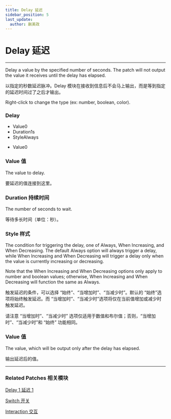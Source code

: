 ```yaml
---
title: Delay 延迟
sidebar_position: 5
last_update:
  author: 蒯美政
---
```


# Delay 延迟

---

Delay a value by the specified number of seconds. The patch will not output the value it receives until the delay has elapsed.

以指定的秒数延迟脉冲。Delay 模块在接收到信息后不会马上输出，而是等到指定的延迟时间过了之后才输出。

Right-click to change the type (ex: number, boolean, color).

<div className="patch-container">
    <div className="patch processor">
        <h3>Delay</h3>
        <ul className="inputs">
            <li>Value<span>0</span></li>
            <li>Duration<span>1s</span></li>
            <li>Style<span>Always</span></li>
        </ul>
        <ul className="outputs">
            <li>Value<span>0</span></li>
        </ul>
    </div>
</div>

### Value 值

The value to delay.

要延迟的值连接到这里。

### Duration 持续时间

The number of seconds to wait.

等待多长时间（单位：秒）。

### Style 样式

The condition for triggering the delay, one of Always, When Increasing, and When Decreasing. The default Always option will always trigger a delay, while When Increasing and When Decreasing will trigger a delay only when the value is currently increasing or decreasing.

Note that the When Increasing and When Decreasing options only apply to number and boolean values; otherwise, When Increasing and When Decreasing will function the same as Always.

触发延迟的条件，可以选择 “始终”、“当增加时”、“当减少时”。默认的 “始终”选项将始终触发延迟。而 “当增加时”、“当减少时”选项将仅在当前值增加或减少时触发延迟。

请注意 “当增加时”、“当减少时” 选项仅适用于数值和布尔值；否则，“当增加时”、“当减少时”和 “始终” 功能相同。

### Value 值

The value, which will be output only after the delay has elapsed.

输出延迟后的值。

---

### Related Patches 相关模块

[Delay 1 延迟 1](./Delay%201.md)

[Switch 开关](./Switch.md)

[Interaction 交互](./../Interaction/Interaction.md)
